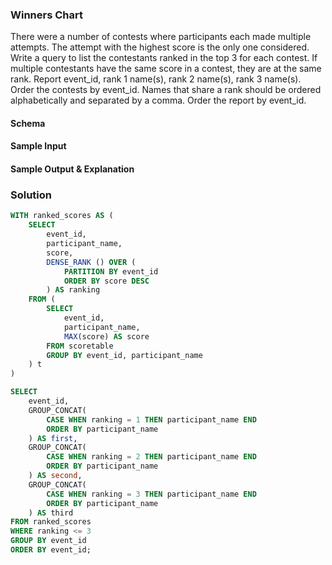 ### Winners Chart

There were a number of contests where participants each made multiple attempts. The attempt with the highest score is the only one considered. Write a query to list the
contestants ranked in the top 3 for each contest. If multiple contestants have the same score in a contest, they are at the same rank.
Report event_id, rank 1 name(s), rank 2 name(s), rank 3 name(s). Order the contests by event_id. Names that share a rank should be ordered alphabetically and separated by a comma.
Order the report by event_id.

#### Schema

#### Sample Input

#### Sample Output & Explanation

### Solution

```sql
WITH ranked_scores AS (
    SELECT
        event_id,
        participant_name,
        score,
        DENSE_RANK () OVER (
            PARTITION BY event_id
            ORDER BY score DESC
        ) AS ranking
    FROM (
        SELECT
            event_id,
            participant_name,
            MAX(score) AS score
        FROM scoretable
        GROUP BY event_id, participant_name
    ) t
)

SELECT
    event_id,
    GROUP_CONCAT(
        CASE WHEN ranking = 1 THEN participant_name END
        ORDER BY participant_name
    ) AS first,
    GROUP_CONCAT(
        CASE WHEN ranking = 2 THEN participant_name END
        ORDER BY participant_name
    ) AS second,
    GROUP_CONCAT(
        CASE WHEN ranking = 3 THEN participant_name END
        ORDER BY participant_name
    ) AS third
FROM ranked_scores
WHERE ranking <= 3
GROUP BY event_id
ORDER BY event_id;
```
